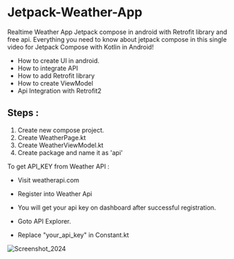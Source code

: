 # Jetpack-Weather-App

Realtime Weather App Jetpack compose in android with Retrofit library and free api.
Everything you need to know about jetpack compose in this single video for Jetpack Compose with Kotlin in Android! 

* How to create UI in android. 
* How to integrate API  
* How to add Retrofit library
* How to create ViewModel
* Api Integration with Retrofit2


Steps :
  -
1) Create new compose project.
2) Create WeatherPage.kt
3) Create WeatherViewModel.kt
4) Create package and name it as 'api'


 To get API_KEY from Weather API :
  -  Visit weatherapi.com
  -  Register into Weather Api
  -  You will get your api key on dashboard after successful registration.
  -  Goto API Explorer.

  -  Replace "your_api_key" in Constant.kt


![Screenshot_2024](https://github.com/user-attachments/assets/800d37bb-1930-4c01-ab3f-98ca2ab6cbf2)
